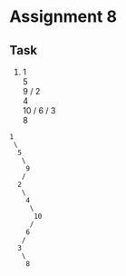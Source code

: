 # Assignment 8
## Task
1.    1
       \
        5
         \
          9
         /
        2
         \
          4
           \
            10
            /
           6
          /
         3
          \
           8
             

    1
     \
      5
       \
        9
       /
      2
       \
        4
         \
          10
         /
        6
       /
      3
       \
        8
